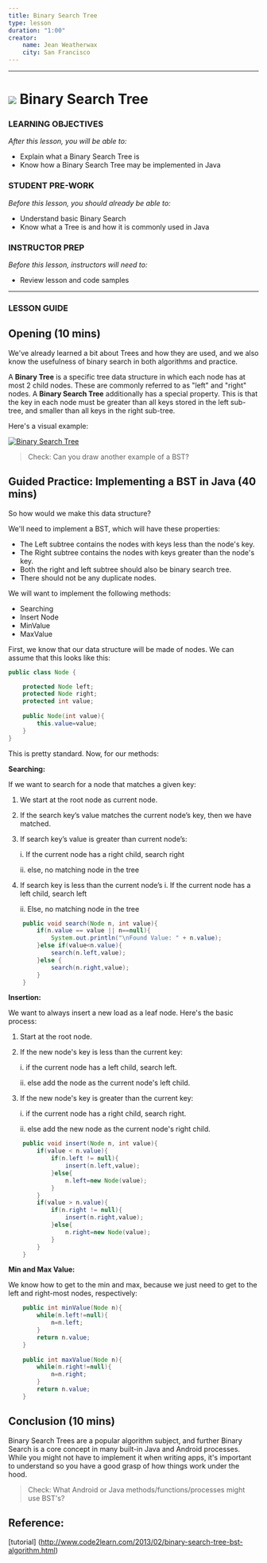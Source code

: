 ```yaml
---
title: Binary Search Tree
type: lesson
duration: "1:00"
creator:
    name: Jean Weatherwax
    city: San Francisco
---
```


---

# ![](https://ga-dash.s3.amazonaws.com/production/assets/logo-9f88ae6c9c3871690e33280fcf557f33.png) Binary Search Tree

### LEARNING OBJECTIVES
*After this lesson, you will be able to:*
- Explain what a Binary Search Tree is
- Know how a Binary Search Tree may be implemented in Java

### STUDENT PRE-WORK
*Before this lesson, you should already be able to:*
- Understand basic Binary Search
- Know what a Tree is and how it is commonly used in Java

### INSTRUCTOR PREP
*Before this lesson, instructors will need to:*
- Review lesson and code samples

---

### LESSON GUIDE


## Opening (10 mins)

We've already learned a bit about Trees and how they are used, and we also know the usefulness of binary search in both algorithms and practice.

A __Binary Tree__ is a specific tree data structure in which each node has at most 2 child nodes. These are commonly referred to as "left" and "right" nodes. A __Binary Search Tree__ additionally has a special property. This is that the key in each node must be greater than all keys stored in the left sub-tree, and smaller than all keys in the right sub-tree.

Here's a visual example:

[![Binary Search Tree](https://encrypt3d.files.wordpress.com/2010/09/nodes-in-binary-search-tree.png)](https://encrypt3d.files.wordpress.com/2010/09/nodes-in-binary-search-tree.png)

> Check: Can you draw another example of a BST? 

## Guided Practice: Implementing a BST in Java (40 mins)

So how would we make this data structure?

We'll need to implement a BST, which will have these properties:
* The Left subtree contains the nodes with keys less than the node's key.
* The Right subtree contains the nodes with keys greater than the node's key.
* Both the right and left subtree should also be binary search tree.
* There should not be any duplicate nodes.

We will want to implement the following methods:

* Searching
* Insert Node
* MinValue
* MaxValue

First, we know that our data structure will be made of nodes. We can assume that this looks like this:

```java
public class Node {

    protected Node left;
    protected Node right;
    protected int value;
    
    public Node(int value){
        this.value=value;
    }
}
```

This is pretty standard. Now, for our methods:

**Searching:** 

If we want to search for a node that matches a given key:

  1. We start at the root node as current node.

  2. If the search key’s value matches the current node’s key, then we have matched.

 3. If search key’s value is greater than current node’s:

    i. If the current node has a right child, search right

    ii. else, no matching node in the tree

4. If search key is less than the current node’s
    i. If the current node has a left child, search left

    ii. Else, no matching node in the tree

```java
    public void search(Node n, int value){
        if(n.value == value || n==null){
            System.out.println("\nFound Value: " + n.value);
        }else if(value<n.value){
            search(n.left,value);
        }else {
            search(n.right,value);
        }
    }
```

**Insertion:**

We want to always insert a new load as a leaf node. Here's the basic process:

1. Start at the root node.

2. If the new node's key is less than the current key:

	i. if the current node has a left child, search left.

	ii. else add the node as the current node's left child.

3. If the new node's key is greater than the current key:

	i. if the current node has a right child, search right.
    
	ii. else add the new node as the current node's right child.

```java
    public void insert(Node n, int value){
        if(value < n.value){
            if(n.left != null){
                insert(n.left,value);
            }else{
                n.left=new Node(value);
            }
        }
        if(value > n.value){
            if(n.right != null){
                insert(n.right,value);
            }else{
                n.right=new Node(value);
            }
        }
    }
```

**Min and Max Value:**

We know how to get to the min and max, because we just need to get to the left and right-most nodes, respectively:


```java
    public int minValue(Node n){
        while(n.left!=null){
            n=n.left;
        }
        return n.value;
    }
    
    public int maxValue(Node n){
        while(n.right!=null){
            n=n.right;
        }
        return n.value;
    }
```

## Conclusion (10 mins)

Binary Search Trees are a popular algorithm subject, and further Binary Search is a core concept in many built-in Java and Android processes. While you might not have to implement it when writing apps, it's important to understand so you have a good grasp of how things work under the hood.


> Check: What Android or Java methods/functions/processes might use BST's?

## Reference:

[tutorial] (http://www.code2learn.com/2013/02/binary-search-tree-bst-algorithm.html)



